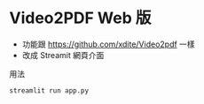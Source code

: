# Video2PDF Web 版

* 功能跟 https://github.com/xdite/Video2pdf 一樣
* 改成 Streamit 網頁介面

用法

```
streamlit run app.py
```
